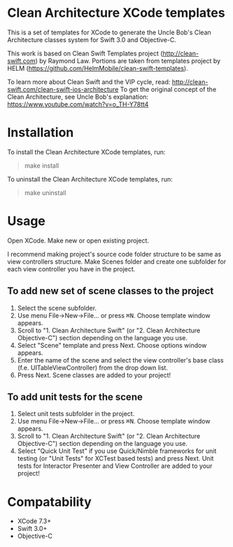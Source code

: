 # Clean Architecture XCode templates

This is a set of templates for XCode to generate the Uncle Bob's Clean Architecture classes system for Swift 3.0 and Objective-C.

This work is based on Clean Swift Templates project (http://clean-swift.com) by Raymond Law.
Portions are taken from templates project by HELM (https://github.com/HelmMobile/clean-swift-templates).

To learn more about Clean Swift and the VIP cycle, read: http://clean-swift.com/clean-swift-ios-architecture
To get the original concept of the Clean Architecture, see Uncle Bob's explanation: https://www.youtube.com/watch?v=o_TH-Y78tt4

# Installation

To install the Clean Architecture XCode templates, run:

> make install

To uninstall the Clean Architecture XCode templates, run:

> make uninstall

# Usage

Open XCode. Make new or open existing project.

I recommend making project's source code folder structure to be same as view controllers structure. Make Scenes folder and create one subfolder for each view controller you have in the project.

## To add new set of scene classes to the project
1. Select the scene subfolder.
1. Use menu File->New->File... or press <kbd>&#8984;</kbd><kbd>N</kbd>. Choose template window appears. 
2. Scroll to "1. Clean Architecture Swift" (or "2. Clean Architecture Objective-C") section depending on the language you use.
3. Select "Scene" template and press Next. Choose options window appears.
4. Enter the name of the scene and select the view controller's base class (f.e. UITableViewController) from the drop down list.
5. Press Next. Scene classes are added to your project!

## To add unit tests for the scene
1. Select unit tests subfolder in the project. 
1. Use menu File->New->File... or press <kbd>&#8984;</kbd><kbd>N</kbd>. Choose template window appears. 
2. Scroll to "1. Clean Architecture Swift" (or "2. Clean Architecture Objective-C") section depending on the language you use.
3. Select "Quick Unit Test" if you use Quick/Nimble frameworks for unit testing (or "Unit Tests" for XCTest based tests) and press Next. Unit tests for Interactor Presenter and View Controller are added to your project!

# Compatability

- XCode 7.3+
- Swift 3.0+
- Objective-C 
